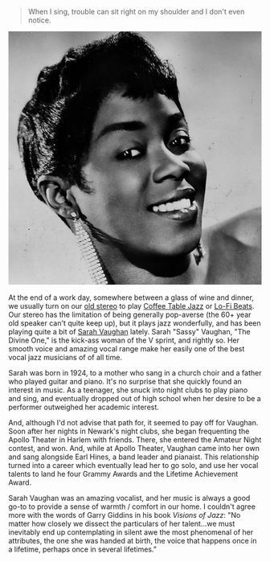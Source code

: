 > When I sing, trouble can sit right on my shoulder and I don't even notice.

![Sarah Vaughan](./vaughan.jpg)

At the end of a work day, somewhere between a glass of wine and dinner, we usually turn on our [old stereo](https://imgur.com/a/Rf6kWhG) to play [Coffee Table Jazz](https://open.spotify.com/playlist/37i9dQZF1DWVqfgj8NZEp1) or [Lo-Fi Beats](https://open.spotify.com/playlist/37i9dQZF1DWWQRwui0ExPn). Our stereo has the limitation of being generally pop-averse (the 60+ year old speaker can't quite keep up), but it plays jazz wonderfully, and has been playing quite a bit of [Sarah Vaughan](https://open.spotify.com/artist/1bgyxtWjZwA5PQlDsvs9b8) lately. Sarah "Sassy" Vaughan, "The Divine One," is the kick-ass woman of the V sprint, and rightly so. Her smooth voice and amazing vocal range make her easily one of the best vocal jazz musicians of of all time.

Sarah was born in 1924, to a mother who sang in a church choir and a father who played guitar and piano. It's no surprise that she quickly found an interest in music. As a teenager, she snuck into night clubs to play piano and sing, and eventually dropped out of high school when her desire to be a performer outweighed her academic interest.

And, although I'd not advise that path for, it seemed to pay off for Vaughan. Soon after her nights in Newark's night clubs, she began frequenting the Apollo Theater in Harlem with friends. There, she entered the Amateur Night contest, and won. And, while at Apollo Theater, Vaughan came into her own and sang alongside Earl Hines, a band leader and pianaist. This relationship turned into a career which eventually lead her to go solo, and use her vocal talents to land he four Grammy Awards and the Lifetime Achievement Award.

Sarah Vaughan was an amazing vocalist, and her music is always a good go-to to provide a sense of warmth / comfort in our home. I couldn't agree more with the words of Garry Giddins in his book _Visions of Jazz_: "No matter how closely we dissect the particulars of her talent...we must inevitably end up contemplating in silent awe the most phenomenal of her attributes, the one she was handed at birth, the voice that happens once in a lifetime, perhaps once in several lifetimes."